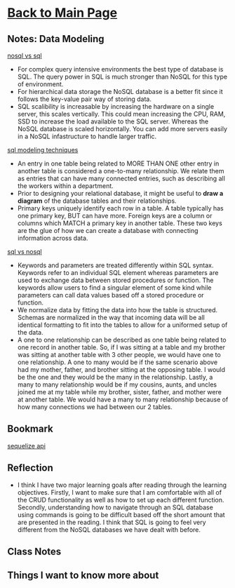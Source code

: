 # [Back to Main Page](https://reecerenninger.github.io/reading-notes/)

## Notes: Data Modeling

[nosql vs sql](https://www.thegeekstuff.com/2014/01/sql-vs-nosql-db/?utm_source=tuicool)

- For complex query intensive environments the best type of database is SQL.  The query power in SQL is much stronger than NoSQL for this type of environment.
- For hierarchical data storage the NoSQL database is a better fit since it follows the key-value pair way of storing data.
- SQL scalibility is increasable by increasing the hardware on a single server, this scales vertically.  This could mean increasing the CPU, RAM, SSD to increase the load available to the SQL server.  Whereas the NoSQL database is scaled horizontally.  You can add more servers easily in a NoSQL infastructure to handle larger traffic.

[sql modeling techniques](https://www.essentialsql.com/get-ready-to-learn-sql-7-simplified-data-modeling/)

- An entry in one table being related to MORE THAN ONE other entry in another table is considered a one-to-many relationship.  We relate them as entries that can have many connected entries, such as describing all the workers within a department.
- Prior to designing your relational database, it might be useful to **draw a diagram** of the database tables and their relationships.
- Primary keys uniquely identify each row in a table.  A table typically has one primary key, BUT can have more.  Foreign keys are a column or columns which MATCH a primary key in another table. These two keys are the glue of how we can create a database with connecting information across data.

[sql vs nosql](https://www.youtube.com/watch?v=ZS_kXvOeQ5Y)

- Keywords and parameters are treated differently within SQL syntax. Keywords refer to an individual SQL element whereas parameters are used to exchange data between stored procedures or function.  The keywords allow users to find a singular element of some kind while parameters can call data values based off a stored procedure or function.
- We normalize data by fitting the data into how the table is structured. Schemas are normalized in the way that incoming data will be all identical formatting to fit into the tables to allow for a uniformed setup of the data.
- A one to one relationship can be described as one table being related to one record in another table. So, if I was sitting at a table and my brother was sitting at another table with 3 other people, we would have one to one relationship.  A one to many would be if the same scenario above had my mother, father, and brother sitting at the opposing table.  I would be the one and they would be the many in the relationship. Lastly, a many to many relationship would be if my cousins, aunts, and uncles joined me at my table while my brother, sister, father, and mother were at another table.  We would have a many to many relationship because of how many connections we had between our 2 tables.

## Bookmark

[sequelize api](https://sequelize.org/master/)

## Reflection

- I think I have two major learning goals after reading through the learning objectives.  Firstly, I want to make sure that I am comfortable with all of the CRUD functionality as well as how to set up each different function.  Secondly, understanding how to navigate through an SQL database using commands is going to be difficult based off the short amount that are presented in the reading.  I think that SQL is going to feel very different from the NoSQL databases we have dealt with before.

## Class Notes

## Things I want to know more about
